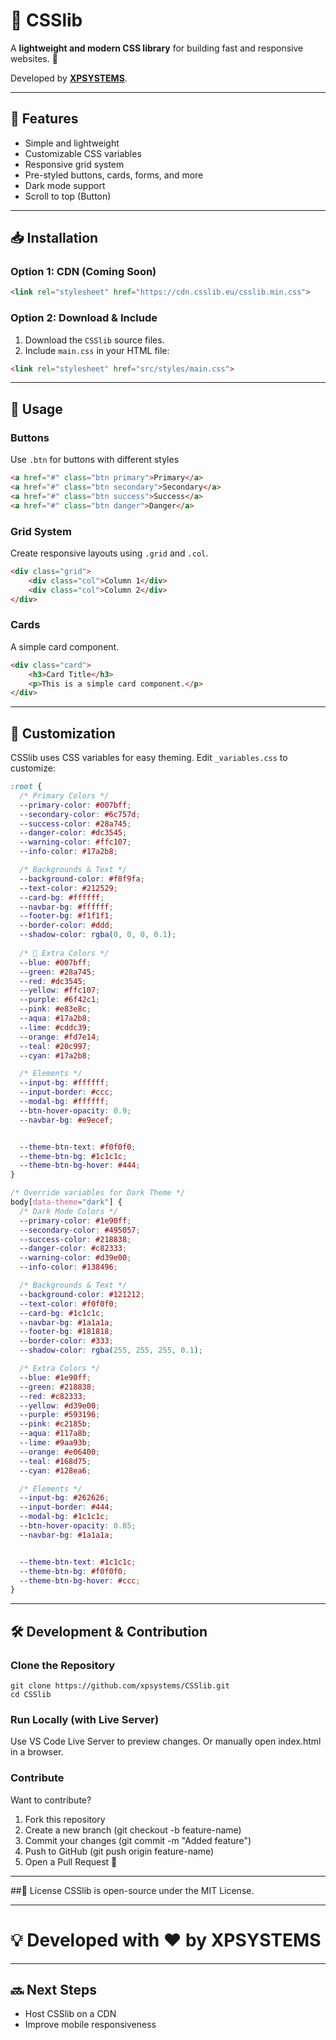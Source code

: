 # 🎨 CSSlib  

A **lightweight and modern CSS library** for building fast and responsive websites. 🚀  

Developed by **[XPSYSTEMS](https://github.com/xpsystems)**.  

---

## 🌟 Features  
- Simple and lightweight  
- Customizable CSS variables  
- Responsive grid system  
- Pre-styled buttons, cards, forms, and more  
- Dark mode support 
- Scroll to top (Button)

---

## 📥 Installation  

### Option 1: CDN (Coming Soon)  
```html
<link rel="stylesheet" href="https://cdn.csslib.eu/csslib.min.css">
````
### Option 2: Download & Include 
1. Download the ``CSSlib`` source files.
2. Include ``main.css`` in your HTML file:
```html
<link rel="stylesheet" href="src/styles/main.css">
````
---
## 📌 Usage
### Buttons
Use ``.btn`` for buttons with different styles
```html
<a href="#" class="btn primary">Primary</a>
<a href="#" class="btn secondary">Secondary</a>
<a href="#" class="btn success">Success</a>
<a href="#" class="btn danger">Danger</a>
````
### Grid System
Create responsive layouts using ``.grid`` and ``.col``.
```html
<div class="grid">
    <div class="col">Column 1</div>
    <div class="col">Column 2</div>
</div>
```
### Cards
A simple card component.
```html
<div class="card">
    <h3>Card Title</h3>
    <p>This is a simple card component.</p>
</div>
```
---
## 🎨 Customization
CSSlib uses CSS variables for easy theming.
Edit ``_variables.css`` to customize:
```css
:root {
  /* Primary Colors */
  --primary-color: #007bff;
  --secondary-color: #6c757d;
  --success-color: #28a745;
  --danger-color: #dc3545;
  --warning-color: #ffc107;
  --info-color: #17a2b8;

  /* Backgrounds & Text */
  --background-color: #f8f9fa;
  --text-color: #212529;
  --card-bg: #ffffff;
  --navbar-bg: #ffffff;
  --footer-bg: #f1f1f1;
  --border-color: #ddd;
  --shadow-color: rgba(0, 0, 0, 0.1);
  
  /* 🎨 Extra Colors */
  --blue: #007bff;
  --green: #28a745;
  --red: #dc3545;
  --yellow: #ffc107;
  --purple: #6f42c1;
  --pink: #e83e8c;
  --aqua: #17a2b8;
  --lime: #cddc39;
  --orange: #fd7e14;
  --teal: #20c997;
  --cyan: #17a2b8;

  /* Elements */
  --input-bg: #ffffff;
  --input-border: #ccc;
  --modal-bg: #ffffff;
  --btn-hover-opacity: 0.9;
  --navbar-bg: #e9ecef;


  --theme-btn-text: #f0f0f0;
  --theme-btn-bg: #1c1c1c;
  --theme-btn-bg-hover: #444;
}

/* Override variables for Dark Theme */
body[data-theme="dark"] {
  /* Dark Mode Colors */
  --primary-color: #1e90ff;
  --secondary-color: #495057;
  --success-color: #218838;
  --danger-color: #c82333;
  --warning-color: #d39e00;
  --info-color: #138496;

  /* Backgrounds & Text */
  --background-color: #121212;
  --text-color: #f0f0f0;
  --card-bg: #1c1c1c;
  --navbar-bg: #1a1a1a;
  --footer-bg: #181818;
  --border-color: #333;
  --shadow-color: rgba(255, 255, 255, 0.1);

  /* Extra Colors */
  --blue: #1e90ff;
  --green: #218838;
  --red: #c82333;
  --yellow: #d39e00;
  --purple: #593196;
  --pink: #c2185b;
  --aqua: #117a8b;
  --lime: #9aa93b;
  --orange: #e06400;
  --teal: #168d75;
  --cyan: #128ea6;

  /* Elements */
  --input-bg: #262626;
  --input-border: #444;
  --modal-bg: #1c1c1c;
  --btn-hover-opacity: 0.85;
  --navbar-bg: #1a1a1a;


  --theme-btn-text: #1c1c1c;
  --theme-btn-bg: #f0f0f0;
  --theme-btn-bg-hover: #ccc;
}
```
---
## 🛠 Development & Contribution
### Clone the Repository
````
git clone https://github.com/xpsystems/CSSlib.git
cd CSSlib
````
### Run Locally (with Live Server)
Use VS Code Live Server to preview changes.
Or manually open index.html in a browser. 
### Contribute
Want to contribute?
1. Fork this repository
2. Create a new branch (git checkout -b feature-name)
3. Commit your changes (git commit -m "Added feature")
4. Push to GitHub (git push origin feature-name)
5. Open a Pull Request 🚀

---

##📢 License
CSSlib is open-source under the MIT License.

---
# 💡 Developed with ❤️ by XPSYSTEMS

---

## 🔜 Next Steps  
-  Host CSSlib on a CDN
-  Improve mobile responsiveness  

